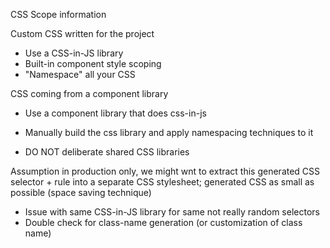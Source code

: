 CSS Scope information

Custom CSS written for the project
- Use a CSS-in-JS library
- Built-in component style scoping
- "Namespace" all your CSS

CSS coming from a component library
- Use a component library that does css-in-js
- Manually build the css library and apply namespacing techniques to it


- DO NOT deliberate shared CSS libraries

Assumption in production only, we might wnt to extract this generated CSS selector + rule into a separate CSS stylesheet; generated CSS as small as possible (space saving technique)
- Issue with same CSS-in-JS library for same not really random selectors
- Double check for class-name generation (or customization of class name)